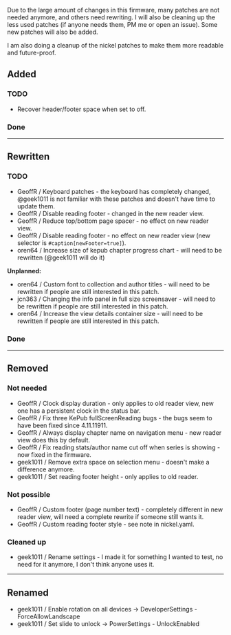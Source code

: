 Due to the large amount of changes in this firmware, many patches are not needed
anymore, and others need rewriting. I will also be cleaning up the less used
patches (if anyone needs them, PM me or open an issue). Some new patches will
also be added.

I am also doing a cleanup of the nickel patches to make them more readable and
future-proof.

## Added

### TODO
- Recover header/footer space when set to off.

### Done

---

## Rewritten

### TODO
- GeoffR / Keyboard patches - the keyboard has completely changed, @geek1011 is not familiar with these patches and doesn't have time to update them.
- GeoffR / Disable reading footer - changed in the new reader view.
- GeoffR / Reduce top/bottom page spacer - no effect on new reader view.
- GeoffR / Disable reading footer - no effect on new reader view (new selector is `#caption[newFooter=true]`).
- oren64 / Increase size of kepub chapter progress chart - will need to be rewritten (@geek1011 will do it)

**Unplanned:**
- oren64 / Custom font to collection and author titles - will need to be rewritten if people are still interested in this patch.
- jcn363 / Changing the info panel in full size screensaver - will need to be rewritten if people are still interested in this patch.
- oren64 / Increase the view details container size - will need to be rewritten if people are still interested in this patch.

### Done

---

## Removed

### Not needed
- GeoffR / Clock display duration - only applies to old reader view, new one has a persistent clock in the status bar.
- GeoffR / Fix three KePub fullScreenReading bugs - the bugs seem to have been fixed since 4.11.11911.
- GeoffR / Always display chapter name on navigation menu - new reader view does this by default.
- GeoffR / Fix reading stats/author name cut off when series is showing - now fixed in the firmware.
- geek1011 / Remove extra space on selection menu - doesn't make a difference anymore.
- geek1011 / Set reading footer height - only applies to old reader.

### Not possible
- GeoffR / Custom footer (page number text) - completely different in new reader view, will need a complete rewrite if someone still wants it.
- GeoffR / Custom reading footer style - see note in nickel.yaml.

### Cleaned up
- geek1011 / Rename settings - I made it for something I wanted to test, no need for it anymore, I don't think anyone uses it. 

---

## Renamed
- geek1011 / Enable rotation on all devices -> DeveloperSettings - ForceAllowLandscape
- geek1011 / Set slide to unlock -> PowerSettings - UnlockEnabled
